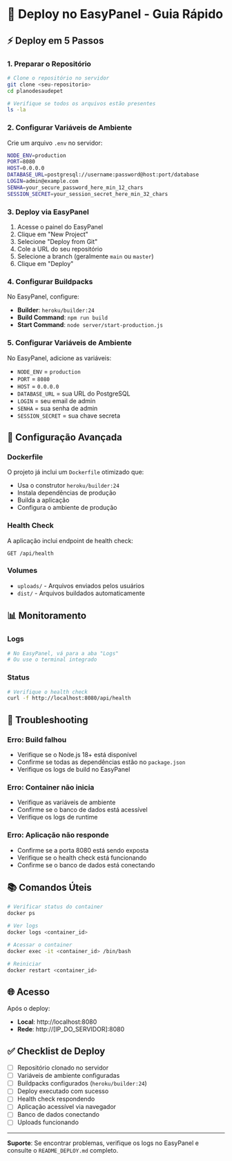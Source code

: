# 🚀 Deploy no EasyPanel - Guia Rápido

## ⚡ Deploy em 5 Passos

### 1. Preparar o Repositório
```bash
# Clone o repositório no servidor
git clone <seu-repositorio>
cd planodesaudepet

# Verifique se todos os arquivos estão presentes
ls -la
```

### 2. Configurar Variáveis de Ambiente
Crie um arquivo `.env` no servidor:
```bash
NODE_ENV=production
PORT=8080
HOST=0.0.0.0
DATABASE_URL=postgresql://username:password@host:port/database
LOGIN=admin@example.com
SENHA=your_secure_password_here_min_12_chars
SESSION_SECRET=your_session_secret_here_min_32_chars
```

### 3. Deploy via EasyPanel
1. Acesse o painel do EasyPanel
2. Clique em "New Project"
3. Selecione "Deploy from Git"
4. Cole a URL do seu repositório
5. Selecione a branch (geralmente `main` ou `master`)
6. Clique em "Deploy"

### 4. Configurar Buildpacks
No EasyPanel, configure:
- **Builder**: `heroku/builder:24`
- **Build Command**: `npm run build`
- **Start Command**: `node server/start-production.js`

### 5. Configurar Variáveis de Ambiente
No EasyPanel, adicione as variáveis:
- `NODE_ENV` = `production`
- `PORT` = `8080`
- `HOST` = `0.0.0.0`
- `DATABASE_URL` = sua URL do PostgreSQL
- `LOGIN` = seu email de admin
- `SENHA` = sua senha de admin
- `SESSION_SECRET` = sua chave secreta

## 🔧 Configuração Avançada

### Dockerfile
O projeto já inclui um `Dockerfile` otimizado que:
- Usa o construtor `heroku/builder:24`
- Instala dependências de produção
- Builda a aplicação
- Configura o ambiente de produção

### Health Check
A aplicação inclui endpoint de health check:
```
GET /api/health
```

### Volumes
- `uploads/` - Arquivos enviados pelos usuários
- `dist/` - Arquivos buildados automaticamente

## 📊 Monitoramento

### Logs
```bash
# No EasyPanel, vá para a aba "Logs"
# Ou use o terminal integrado
```

### Status
```bash
# Verifique o health check
curl -f http://localhost:8080/api/health
```

## 🚨 Troubleshooting

### Erro: Build falhou
- Verifique se o Node.js 18+ está disponível
- Confirme se todas as dependências estão no `package.json`
- Verifique os logs de build no EasyPanel

### Erro: Container não inicia
- Verifique as variáveis de ambiente
- Confirme se o banco de dados está acessível
- Verifique os logs de runtime

### Erro: Aplicação não responde
- Confirme se a porta 8080 está sendo exposta
- Verifique se o health check está funcionando
- Confirme se o banco de dados está conectando

## 📚 Comandos Úteis

```bash
# Verificar status do container
docker ps

# Ver logs
docker logs <container_id>

# Acessar o container
docker exec -it <container_id> /bin/bash

# Reiniciar
docker restart <container_id>
```

## 🌐 Acesso

Após o deploy:
- **Local**: http://localhost:8080
- **Rede**: http://[IP_DO_SERVIDOR]:8080

## ✅ Checklist de Deploy

- [ ] Repositório clonado no servidor
- [ ] Variáveis de ambiente configuradas
- [ ] Buildpacks configurados (`heroku/builder:24`)
- [ ] Deploy executado com sucesso
- [ ] Health check respondendo
- [ ] Aplicação acessível via navegador
- [ ] Banco de dados conectando
- [ ] Uploads funcionando

---

**Suporte**: Se encontrar problemas, verifique os logs no EasyPanel e consulte o `README_DEPLOY.md` completo.
